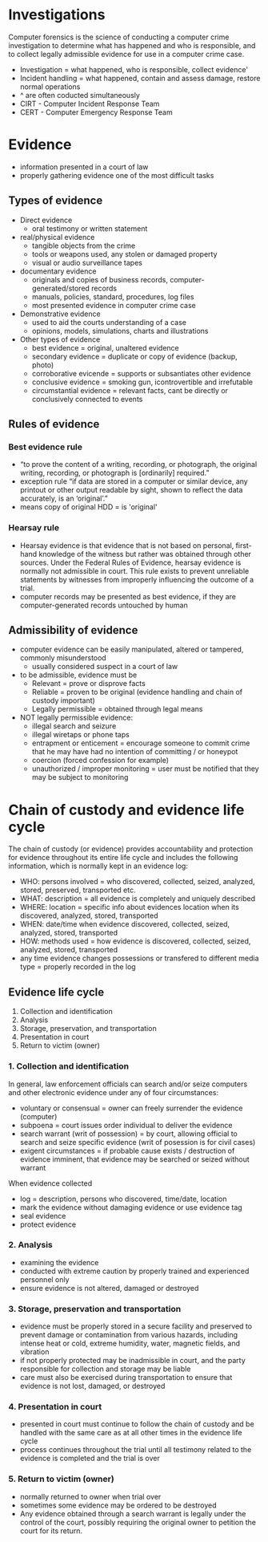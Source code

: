 # Investigations

Computer forensics is the science of conducting a computer crime investigation to determine what has happened and who is responsible, and to collect legally admissible evidence for use in a computer crime case.

* Investigation = what happened, who is responsible, collect evidence'
* Incident handling = what happened, contain and assess damage, restore normal operations
* ^ are often coducted simultaneously
* CIRT - Computer Incident Response Team
* CERT - Computer Emergency Response Team

# Evidence
* information presented in a court of law
* properly gathering evidence one of the most difficult tasks


## Types of evidence
* Direct evidence
  * oral testimony or written statement
* real/physical evidence
  * tangible objects from the crime
  * tools or weapons used, any stolen or damaged property
  * visual or audio surveillance tapes
* documentary evidence
  * originals and copies of business records, computer-generated/stored records
  * manuals, policies, standard, procedures, log files
  * most presented evidence in computer crime case
* Demonstrative evidence
  * used to aid the courts understanding of a case
  * opinions, models, simulations, charts and illustrations
* Other types of evidence
  * best evidence = original, unaltered evidence
  * secondary evidence = duplicate or copy of evidence (backup, photo)
  * corroborative evicende = supports or subsantiates other evidence
  * conclusive evidence = smoking gun, icontrovertible and irrefutable
  * circumstantial evidence = relevant facts, cant be directly or conclusively connected to events

## Rules of evidence

### Best evidence rule
*  “to prove the content of a writing, recording, or photograph, the original writing, recording, or photograph is [ordinarily] required.”
*  exception rule “if data are stored in a computer or similar device, any printout or other output readable by sight, shown to reflect the data accurately, is an ‘original’.”
*  means copy of original HDD = is 'original'

### Hearsay rule
* Hearsay evidence is that evidence that is not based on personal, first-hand knowledge of the witness but rather was obtained through other sources. Under the Federal Rules of Evidence, hearsay evidence is normally not admissible in court. This rule exists to prevent unreliable statements by witnesses from improperly influencing the outcome of a trial.
* computer records may be presented as best evidence, if they are computer-generated records untouched by human

## Admissibility of evidence
* computer evidence can be easily manipulated, altered or tampered, commonly misunderstood
  * usually considered suspect in a court of law
* to be admissible, evidence must be
  * Relevant = prove or disprove facts
  * Reliable = proven to be original (evidence handling and chain of custody important)
  * Legally permissible = obtained through legal means
* NOT legally permissible evidence:
  * illegal search and seizure
  * illegal wiretaps or phone taps
  * entrapment or enticement = encourage someone to commit crime that he may have had no intention of committing / or honeypot
  * coercion (forced confession for example)
  * unauthorized / improper monitoring = user must be notified that they may be subject to monitoring

# Chain of custody and evidence life cycle
The chain of custody (or evidence) provides accountability and protection for evidence throughout its entire life cycle and includes the following information, which is normally kept in an evidence log:
* WHO: persons involved = who discovered, collected, seized, analyzed, stored, preserved, transported etc.
* WHAT: description = all evidence is completely and uniquely described
* WHERE: location = specific info about evidences location when its discovered, analyzed, stored, transported
* WHEN: date/time when evidence discovered, collected, seized, analyzed, stored, transported
* HOW: methods used = how evidence is discovered, collected, seized, analyzed, stored, transported
* any time evidence changes possessions or transfered to different media type = properly recorded in the log

## Evidence life cycle
1. Collection and identification
2. Analysis
3. Storage, preservation, and transportation
4. Presentation in court
5. Return to victim (owner)

### 1. Collection and identification
In general, law enforcement officials can search and/or seize computers and other electronic evidence under any of four circumstances:
* voluntary or consensual = owner can freely surrender the evidence (computer)
* subpoena = court issues order individual to deliver the evidence
* search warrant (writ of possession) = by court, allowing official to search and seize specific evidence (writ of posession is for civil cases)
* exigent circumstances = if probable cause exists / destruction of evidence imminent, that evidence may be searched or seized without warrant 

When evidence collected
* log = description, persons who discovered, time/date, location
* mark the evidence without damaging evidence or use evidence tag
* seal evidence
* protect evidence

### 2. Analysis
* examining the evidence
* conducted with extreme caution by properly trained and experienced personnel only
* ensure evidence is not altered, damaged or destroyed

### 3. Storage, preservation and transportation
* evidence must be properly stored in a secure facility and preserved to prevent damage or contamination from various hazards, including intense heat or cold, extreme humidity, water, magnetic fields, and vibration
* if not properly protected may be inadmissible in court, and the party responsible for collection and storage may be liable
* care must also be exercised during transportation to ensure that evidence is not lost, damaged, or destroyed


### 4. Presentation in court
* presented in court must continue to follow the chain of custody and be handled with the same care as at all other times in the evidence life cycle
* process continues throughout the trial until all testimony related to the evidence is completed and the trial is over

### 5. Return to victim (owner)
* normally returned to owner when trial over
* sometimes some evidence may be ordered to be destroyed
* Any evidence obtained through a search warrant is legally under the control of the court, possibly requiring the original owner to petition the court for its return.



